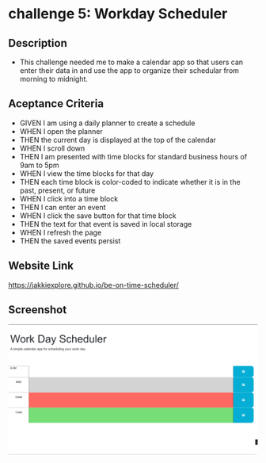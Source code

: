 # challenge 5: Workday Scheduler

## Description
 * This challenge needed me to make a calendar app so that users can enter their data in and use the app to organize their schedular from morning to midnight. 

 ## Aceptance Criteria
  * GIVEN I am using a daily planner to create a schedule
   * WHEN I open the planner
* THEN the current day is displayed at the top of the calendar
* WHEN I scroll down
* THEN I am presented with time blocks for standard business hours of 9am to 5pm
* WHEN I view the time blocks for that day
* THEN each time block is color-coded to indicate whether it is in the past, present, or future
* WHEN I click into a time block
* THEN I can enter an event
* WHEN I click the save button for that time block
* THEN the text for that event is saved in local storage
* WHEN I refresh the page
* THEN the saved events persist

## Website Link
https://jakkiexplore.github.io/be-on-time-scheduler/

## Screenshot
![Screenshot of scheduler](./assets/images/SS%20of%20Scheduler.png)
